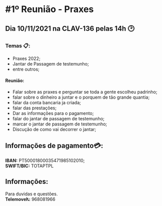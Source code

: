# #1º Reunião - Praxes
## Dia 10/11/2021 na CLAV-136 pelas 14h 🕑
###  Temas 📋:
- Praxes 2022;
- Jantar de Passagem de testemunho;
- entre outros;
#### Reunião: 
- Falar sobre as praxes e perguntar se toda a gente escolheu padrinho;
- falar sobre o dinheiro a juntar e o porquem de tão grande quantia;
- falar da conta bancaria ja criada;
- falar das prestações;
- Dar as informações para o pagamento;
- falar do jantar de passagem de testemunho;
- marcar o jantar de passagem de testemunho;
- Discução de como vai decorrer o jantar;


## Informações de pagamento:credit_card::
**IBAN:** PT50001800035471985102010; <br />
**SWIFT/BIC:** TOTAPTPL

## Informações:
Para duvidas e questões. <br />
**Telemovel:telephone_receiver::** 968081966
